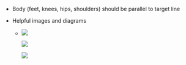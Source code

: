 - Body (feet, knees, hips, shoulders) should be parallel to target line
- Helpful images and diagrams
  
	- ![](https://lh7-us.googleusercontent.com/yFexK6Nt09WQXrYrbqBT3JZJzzyK8KJqLucfWerZRxKU9V_QpQZHWIKdQXttKvuT1Y5iqltLUoLgLGhFJ8SEU-k502vzn1L80yuZyUqFga1nr-Ggp95d4MoRWvT4y0LyicDPY09Ypz_7LXOEzP5RdYy3MClq1pjKgDO27eLyGzOQ_XMlQKfXVlw3drrb)
	  
	  ![](https://lh7-us.googleusercontent.com/GJ2xb9i4FB91O8F10g2erahq0-jgP4uQM2B2lI3sK9Xtl21CLZC4RFHrqICKXWhOQPfOHr28qoaDHYSe79inFQ988RRciaPfu_iB14s6yqeI70a5oKhrVnTWS7DfykLgsrJE-rBdtXaE0VnpW7XCx1BIBthWHUwQTzFK8UsZvdVN6nL8OOxBCLDlifMK)
	  
	  ![](https://lh7-us.googleusercontent.com/SU1HMwI8yLz4AdGqObQ48ZOK9SjL1OecbpbkOH8T41KLTHZJG3FAo_IMXgPf0q2FycVuXEP1tFNcGP7YwJF3TMRGteim8ld2jg_-TtfWtd_O0N28EhZQApZPeau2FTeWkPPScOxWwcoiH4gSFmBEiXX4BEyKjDqOowU9cYM7GhBlsyhj6PL4c3uaaDpa)
